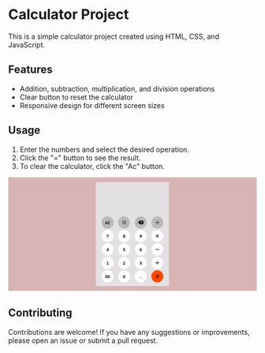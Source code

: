 # Calculator Project

This is a simple calculator project created using HTML, CSS, and JavaScript.

## Features

- Addition, subtraction, multiplication, and division operations
- Clear button to reset the calculator
- Responsive design for different screen sizes

## Usage

1. Enter the numbers and select the desired operation.
2. Click the "=" button to see the result.
3. To clear the calculator, click the "Ac" button.

![Calculator Screenshot](/Images/ss1.png)

## Contributing

Contributions are welcome! If you have any suggestions or improvements, please open an issue or submit a pull request.